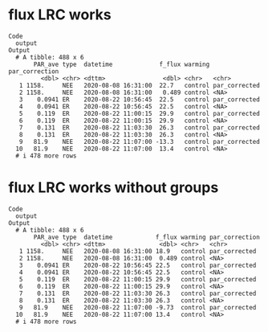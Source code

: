# flux LRC works

    Code
      output
    Output
      # A tibble: 488 x 6
           PAR_ave type  datetime             f_flux warming par_correction
             <dbl> <chr> <dttm>                <dbl> <chr>   <chr>         
       1 1158.     NEE   2020-08-08 16:31:00  22.7   control par_corrected 
       2 1158.     NEE   2020-08-08 16:31:00   0.489 control <NA>          
       3    0.0941 ER    2020-08-22 10:56:45  22.5   control par_corrected 
       4    0.0941 ER    2020-08-22 10:56:45  22.5   control <NA>          
       5    0.119  ER    2020-08-22 11:00:15  29.9   control par_corrected 
       6    0.119  ER    2020-08-22 11:00:15  29.9   control <NA>          
       7    0.131  ER    2020-08-22 11:03:30  26.3   control par_corrected 
       8    0.131  ER    2020-08-22 11:03:30  26.3   control <NA>          
       9   81.9    NEE   2020-08-22 11:07:00 -13.3   control par_corrected 
      10   81.9    NEE   2020-08-22 11:07:00  13.4   control <NA>          
      # i 478 more rows

# flux LRC works without groups

    Code
      output
    Output
      # A tibble: 488 x 6
           PAR_ave type  datetime            f_flux warming par_correction
             <dbl> <chr> <dttm>               <dbl> <chr>   <chr>         
       1 1158.     NEE   2020-08-08 16:31:00 18.9   control par_corrected 
       2 1158.     NEE   2020-08-08 16:31:00  0.489 control <NA>          
       3    0.0941 ER    2020-08-22 10:56:45 22.5   control par_corrected 
       4    0.0941 ER    2020-08-22 10:56:45 22.5   control <NA>          
       5    0.119  ER    2020-08-22 11:00:15 29.9   control par_corrected 
       6    0.119  ER    2020-08-22 11:00:15 29.9   control <NA>          
       7    0.131  ER    2020-08-22 11:03:30 26.3   control par_corrected 
       8    0.131  ER    2020-08-22 11:03:30 26.3   control <NA>          
       9   81.9    NEE   2020-08-22 11:07:00 -9.73  control par_corrected 
      10   81.9    NEE   2020-08-22 11:07:00 13.4   control <NA>          
      # i 478 more rows

